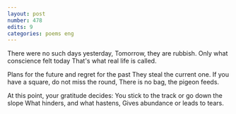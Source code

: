```yaml
---
layout: post
number: 478
edits: 9
categories: poems eng
---
```


There were no such days yesterday,
Tomorrow, they are rubbish.
Only what conscience felt today
That's what real life is called.

Plans for the future and regret for the past 
They steal the current one.
If you have a square, do not miss the round, 
There is no bag, the pigeon feeds. 

At this point, your gratitude decides:
You stick to the track or go down the slope
What hinders, and what hastens, 
Gives abundance or leads to tears.
